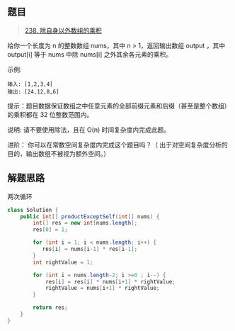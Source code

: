 ## 题目

> [238. 除自身以外数组的乘积](https://leetcode-cn.com/problems/product-of-array-except-self/)

给你一个长度为 n 的整数数组 nums，其中 n > 1，返回输出数组 output ，其中 output[i] 等于 nums 中除 nums[i] 之外其余各元素的乘积。

 

示例:

```
输入: [1,2,3,4]
输出: [24,12,8,6]
```




提示：题目数据保证数组之中任意元素的全部前缀元素和后缀（甚至是整个数组）的乘积都在 32 位整数范围内。

说明: 请不要使用除法，且在 O(n) 时间复杂度内完成此题。

进阶：
你可以在常数空间复杂度内完成这个题目吗？（ 出于对空间复杂度分析的目的，输出数组不被视为额外空间。）

## 解题思路

两次循环

```java
class Solution {
    public int[] productExceptSelf(int[] nums) {
        int[] res = new int[nums.length];
        res[0] = 1;

        for (int i = 1; i < nums.length; i++) {
           res[i] = nums[i-1] * res[i-1];
        }
        int rightValue = 1;

        for (int i = nums.length-2; i >=0 ; i--) {
            res[i] = res[i] * nums[i+1] * rightValue;
            rightValue = nums[i+1] * rightValue;
        }

        return res;
    }
}
```


